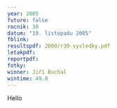 ```yaml
---
year: 2005
future: false
rocnik: 30
datum: "19. listopadu 2005"
fblink: 
resultspdf: 2000/r30-vysledky.pdf
letakpdf: 
reportpdf: 
fotky: 
winner: Jiří Buchal
wintime: 49.0
---
```

Hello